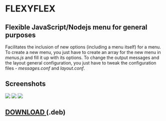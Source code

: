 # FLEXYFLEX

## Flexible JavaScript/Nodejs menu for general purposes

Facilitates the inclusion of new options (including a menu itself) for a menu.
To create a new menu, you just have to create an array for the new menu in <i>menus.js</i> and fill it up with its options.
To change the output messages and the layout general configuration, you just have to tweak the configuration files - <i>messages.conf</i> and <i>layout.conf</i>.

## Screenshots
<img src="http://imgur.com/i9ta5qLl.png" />
<img src="http://imgur.com/sXeURVKl.png" />
<img src="http://imgur.com/Y7dA4tfl.png" />

## <a href="https://github.com/perezjquim/flexyflex/raw/master/flexyflex.deb"> DOWNLOAD </a> (.deb)

